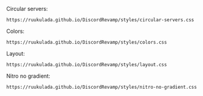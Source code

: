 Circular servers:
```
https://ruukulada.github.io/DiscordRevamp/styles/circular-servers.css
```
Colors:
```
https://ruukulada.github.io/DiscordRevamp/styles/colors.css
```
Layout:
```
https://ruukulada.github.io/DiscordRevamp/styles/layout.css
```
Nitro no gradient:
```
https://ruukulada.github.io/DiscordRevamp/styles/nitro-no-gradient.css
```

